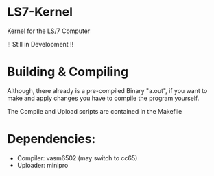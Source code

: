 # LS7-Kernel
Kernel for the LS/7 Computer

!! Still in Development !!

# Building & Compiling
Although, there already is a pre-compiled Binary "a.out",
if you want to make and apply changes you have to compile the program
yourself.

The Compile and Upload scripts are contained in the Makefile

# Dependencies:
* Compiler: vasm6502 (may switch to cc65)
* Uploader: minipro